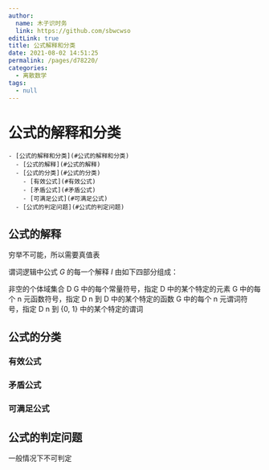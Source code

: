 ```yaml
---
author: 
  name: 木子识时务
  link: https://github.com/sbwcwso
editLink: true
title: 公式解释和分类
date: 2021-08-02 14:51:25
permalink: /pages/d78220/
categories: 
  - 离散数学
tags: 
  - null
---
```


# 公式的解释和分类

```markmap
- [公式的解释和分类](#公式的解释和分类)
  - [公式的解释](#公式的解释)
  - [公式的分类](#公式的分类)
    - [有效公式](#有效公式)
    - [矛盾公式](#矛盾公式)
    - [可满足公式](#可满足公式)
  - [公式的判定问题](#公式的判定问题)
```

## 公式的解释

穷举不可能，所以需要真值表

谓词逻辑中公式 $G$ 的每一个解释 $I$ 由如下四部分组成：

非空的个体域集合 D
G 中的每个常量符号，指定 D 中的某个特定的元素
G 中的每个 n 元函数符号，指定 D n 到 D 中的某个特定的函数
G 中的每个 n 元谓词符号，指定 D n 到 {0, 1} 中的某个特定的谓词

## 公式的分类

### 有效公式

### 矛盾公式

### 可满足公式

## 公式的判定问题

一般情况下不可判定
